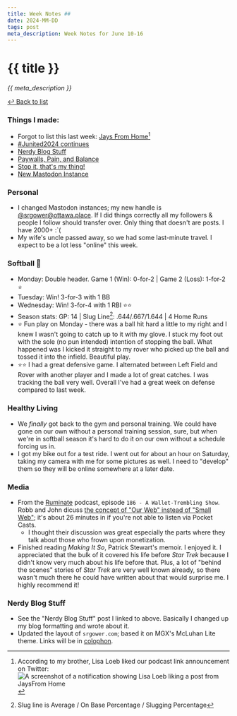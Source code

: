 ```yaml
---
title: Week Notes ##
date: 2024-MM-DD
tags: post
meta_description: Week Notes for June 10-16
---
```


# {{ title }}

*{{ meta_description }}*

[↩ Back to list](/weeknotes/)

### Things I made:
- Forgot to list this last week: [Jays From Home](https://jays-from-home.pinecast.co/)[^1]
- [#Junited2024 continues](https://lwgrs.bearblog.dev/junited-2024) 
- [Nerdy Blog Stuff](https://lwgrs.bearblog.dev/nerdy-blog-stuff/)
- [Paywalls, Pain, and Balance](https://lwgrs.bearblog.dev/paywalls-pain-and-balance/)
- [Stop it, that's my thing!](https://lwgrs.bearblog.dev/stop-it-thats-my-thing/)
- [New Mastodon Instance](https://lwgrs.bearblog.dev/new-mastodon-instance/)

### Personal
- I changed Mastodon instances; my new handle is [@srgower@ottawa.place](https://ottawa.place/@srgower). If I did things correctly all my followers & people I follow should transfer over. Only thing that doesn't are posts. I have 2000+ :`( 
- My wife's uncle passed away, so we had some last-minute travel. I expect to be a lot less "online" this week.

### Softball &#129358;
- Monday: Double header. Game 1 (Win): 0-for-2 | Game 2 (Loss): 1-for-2 &#11088;
- Tuesday: Win! 3-for-3 with 1 BB 
- Wednesday: Win! 3-for-4 with 1 RBI &#11088;&#11088;
- Season stats: GP: 14 | Slug Line[^2]: .644/.667/1.644 | 4 Home Runs 
- &#11088; Fun play on Monday - there was a ball hit hard a little to my right and I knew I wasn't going to catch up to it with my glove. I stuck my foot out with the sole (no pun intended) intention of stopping the ball. What happened was I kicked it straight to my rover who picked up the ball and tossed it into the infield. Beautiful play.
- &#11088;&#11088; I had a great defensive game. I alternated between Left Field and Rover with another player and I made a lot of great catches. I was tracking the ball very well. Overall I've had a great week on defense compared to last week. 

### Healthy Living
- We *finally* got back to the gym and personal training. We could have gone on our own without a personal training session, sure, but when we're in softball season it's hard to do it on our own without a schedule forcing us in. 
- I got my bike out for a test ride. I went out for about an hour on Saturday, taking my camera with me for some pictures as well. I need to "develop" them so they will be online somewhere at a later date. 

### Media
- From the [Ruminate](https://ruminatepodcast.com) podcast, episode `186 - A Wallet-Trembling Show`. Robb and John dicuss [the concept of "Our Web" instead of "Small Web"](https://pca.st/episode/f9e175f1-599a-4fae-a603-732e09e9a187?t=1582); it's about 26 minutes in if you're not able to listen via Pocket Casts. 
  - I thought their discussion was great especially the parts where they talk about those who frown upon monetization. 
- Finished reading *Making It So*, Patrick Stewart's memoir. I enjoyed it. I appreciated that the bulk of it covered his life before *Star Trek* because I didn't know very much about his life before that. Plus, a lot of "behind the scenes" stories of *Star Trek* are very well known already, so there wasn't much there he could have written about that would surprise me. I highly recommend it!

### Nerdy Blog Stuff 
- See the "Nerdy Blog Stuff" post I linked to above. Basically I changed up my blog formatting and wrote about it. 
- Updated the layout of `srgower.com`; based it on MGX's McLuhan Lite theme. Links will be in [colophon](/colophon/).

[^1]: According to my brother, Lisa Loeb liked our podcast link announcement on Twitter: ![A screenshot of a notification showing Lisa Loeb liking a post from JaysFrom Home](https://i.ibb.co/JRYjmZM/Untitled.jpg)
[^2]: Slug line is Average / On Base Percentage / Slugging Percentage 